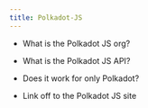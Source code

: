 ```yaml
---
title: Polkadot-JS
---
```


* What is the Polkadot JS org?

* What is the Polkadot JS API?

* Does it work for only Polkadot?

* Link off to the Polkadot JS site
